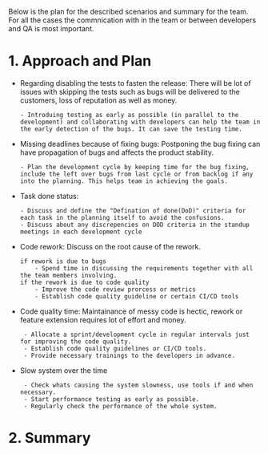 Below is the plan for the described scenarios and summary for the team. 
For all the cases the commnication with in the team or between developers and QA is most important.

# 1. Approach and Plan
  - Regarding disabling the tests to fasten the release:
  		There will be lot of issues with skipping the tests such as bugs will be delivered to the customers, loss of reputation as well as money. 
		
		- Introduing testing as early as possible (in parallel to the development) and collaborating with developers can help the team in the early detection of the bugs. It can save the testing time.

  - Missing deadlines because of fixing bugs: 
		Postponing the bug fixing can have propagation of bugs and affects the product stability. 

		- Plan the development cycle by keeping time for the bug fixing, include the left over bugs from last cycle or from backlog if any into the planning. This helps team in achieving the goals.

  - Task done status:

		- Discuss and define the "Defination of done(DoD)" criteria for each task in the planning itself to avoid the confusions.
		- Discuss about any discrepencies on DOD criteria in the standup meetings in each development cycle 

  - Code rework:
  		 Discuss on the root cause of the rework.

		if rework is due to bugs
			- Spend time in discussing the requirements together with all the team members involving.
		if the rework is due to code quality
			- Improve the code review prorcess or metrics
			- Establish code quality guideline or certain CI/CD tools
  
  - Code quality time:
		 Maintainance of messy code is hectic, rework or feature extension requires lot of effort and money.

		 - Allocate a sprint/development cycle in regular intervals just for improving the code quality.
		 - Establish code quality guidelines or CI/CD tools.
		 - Provide necessary trainings to the developers in advance.
  
  - Slow system over the time

		 - Check whats causing the system slowness, use tools if and when necessary.
		 - Start performance testing as early as possible.
		 - Regularly check the performance of the whole system.

# 2. Summary
